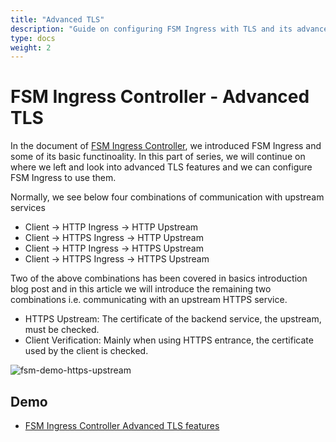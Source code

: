 ```yaml
---
title: "Advanced TLS"
description: "Guide on configuring FSM Ingress with TLS and its advanced use"
type: docs
weight: 2
---
```


# FSM Ingress Controller - Advanced TLS

In the document of [FSM Ingress Controller](/guides/traffic_management/ingress/kubernetes_ingress/), we introduced FSM Ingress and some of its basic functinoality. In this part of series, we will continue on where we left and look into advanced TLS features and we can configure FSM Ingress to use them.

Normally, we see below four combinations of communication with upstream services

- Client -> HTTP Ingress -> HTTP Upstream
- Client -> HTTPS Ingress -> HTTP Upstream
- Client -> HTTP Ingress -> HTTPS Upstream
- Client -> HTTPS Ingress -> HTTPS Upstream

Two of the above combinations has been covered in basics introduction blog post and in this article we will introduce the remaining two combinations i.e. communicating with an upstream HTTPS service.

- HTTPS Upstream: The certificate of the backend service, the upstream, must be checked.
- Client Verification: Mainly when using HTTPS entrance, the certificate used by the client is checked.


![fsm-demo-https-upstream](/images/ingress/tls/fsm-demo-https-upstream.png)

## Demo

- [FSM Ingress Controller Advanced TLS features](/demos/ingress/ingress_tls)